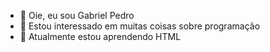 - 👋 Oie, eu sou Gabriel Pedro
- 👀 Estou interessado em muitas coisas sobre programação
- 🌱 Atualmente estou aprendendo HTML




